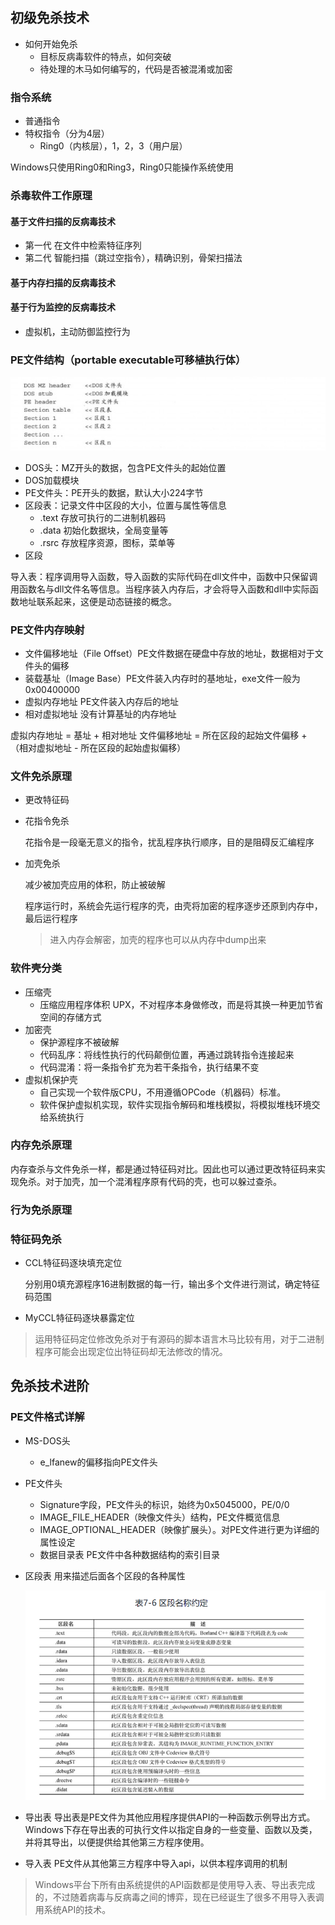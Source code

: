 ## 初级免杀技术

- 如何开始免杀
  - 目标反病毒软件的特点，如何突破
  - 待处理的木马如何编写的，代码是否被混淆或加密

### 指令系统

- 普通指令
- 特权指令（分为4层）
  - Ring0（内核层），1，2，3（用户层）

Windows只使用Ring0和Ring3，Ring0只能操作系统使用

### 杀毒软件工作原理

#### 基于文件扫描的反病毒技术

- 第一代 在文件中检索特征序列
- 第二代 智能扫描（跳过空指令），精确识别，骨架扫描法

#### 基于内存扫描的反病毒技术

#### 基于行为监控的反病毒技术

- 虚拟机，主动防御监控行为

### PE文件结构（portable executable可移植执行体）

![image-20220105194702676](TyporaPicture/image-20220105194702676.png)

- DOS头：MZ开头的数据，包含PE文件头的起始位置
- DOS加载模块
- PE文件头：PE开头的数据，默认大小224字节
- 区段表：记录文件中区段的大小，位置与属性等信息
  - .text  存放可执行的二进制机器码
  - .data  初始化数据块，全局变量等
  - .rsrc   存放程序资源，图标，菜单等
- 区段

导入表：程序调用导入函数，导入函数的实际代码在dll文件中，函数中只保留调用函数名与dll文件名等信息。当程序装入内存后，才会将导入函数和dll中实际函数地址联系起来，这便是动态链接的概念。

### PE文件内存映射

- 文件偏移地址（File Offset）PE文件数据在硬盘中存放的地址，数据相对于文件头的偏移
- 装载基址（Image Base）PE文件装入内存时的基地址，exe文件一般为0x00400000
- 虚拟内存地址 PE文件装入内存后的地址
- 相对虚拟地址 没有计算基址的内存地址

虚拟内存地址 = 基址 + 相对地址
文件偏移地址 = 所在区段的起始文件偏移 + （相对虚拟地址 - 所在区段的起始虚拟偏移）



### 文件免杀原理

- 更改特征码

- 花指令免杀

  花指令是一段毫无意义的指令，扰乱程序执行顺序，目的是阻碍反汇编程序

- 加壳免杀

  减少被加壳应用的体积，防止被破解

  程序运行时，系统会先运行程序的壳，由壳将加密的程序逐步还原到内存中，最后运行程序

  > 进入内存会解密，加壳的程序也可以从内存中dump出来

### 软件壳分类

- 压缩壳
  - 压缩应用程序体积 UPX，不对程序本身做修改，而是将其换一种更加节省空间的存储方式
- 加密壳
  - 保护源程序不被破解
  - 代码乱序：将线性执行的代码颠倒位置，再通过跳转指令连接起来
  - 代码混淆：将一条指令扩充为若干条指令，执行结果不变
- 虚拟机保护壳
  - 自己实现一个软件版CPU，不用遵循OPCode（机器码）标准。
  - 软件保护虚拟机实现，软件实现指令解码和堆栈模拟，将模拟堆栈环境交给系统执行

### 内存免杀原理

内存查杀与文件免杀一样，都是通过特征码对比。因此也可以通过更改特征码来实现免杀。对于加壳，加一个混淆程序原有代码的壳，也可以躲过查杀。

### 行为免杀原理

### 特征码免杀

- CCL特征码逐块填充定位

  分别用0填充源程序16进制数据的每一行，输出多个文件进行测试，确定特征码范围

- MyCCL特征码逐块暴露定位

> 运用特征码定位修改免杀对于有源码的脚本语言木马比较有用，对于二进制程序可能会出现定位出特征码却无法修改的情况。

## 免杀技术进阶

### PE文件格式详解

- MS-DOS头

  - e_lfanew的偏移指向PE文件头

- PE文件头

  - Signature字段，PE文件头的标识，始终为0x5045000，PE/0/0
  - IMAGE_FILE_HEADER（映像文件头）结构，PE文件概览信息
  - IMAGE_OPTIONAL_HEADER（映像扩展头）。对PE文件进行更为详细的属性设定
  - 数据目录表 PE文件中各种数据结构的索引目录

- 区段表 用来描述后面各个区段的各种属性

  ![image-20220212204920703](TyporaPicture/image-20220212204920703.png)

- 导出表 导出表是PE文件为其他应用程序提供API的一种函数示例导出方式。Windows下存在导出表的可执行文件以指定自身的一些变量、函数以及类，并将其导出，以便提供给其他第三方程序使用。

- 导入表 PE文件从其他第三方程序中导入api，以供本程序调用的机制

> Windows平台下所有由系统提供的API函数都是使用导入表、导出表完成的，不过随着病毒与反病毒之间的博弈，现在已经诞生了很多不用导入表调用系统API的技术。
